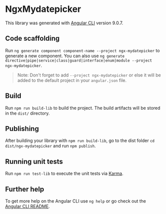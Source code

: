 # NgxMydatepicker

This library was generated with [Angular CLI](https://github.com/angular/angular-cli) version 9.0.7.

## Code scaffolding

Run `ng generate component component-name --project ngx-mydatepicker` to generate a new component. You can also use `ng generate directive|pipe|service|class|guard|interface|enum|module --project ngx-mydatepicker`.
> Note: Don't forget to add `--project ngx-mydatepicker` or else it will be added to the default project in your `angular.json` file. 

## Build

Run `npm run build-lib` to build the project. The build artifacts will be stored in the `dist/` directory.

## Publishing

After building your library with `npm run build-lib`, go to the dist folder `cd dist/ngx-mydatepicker` and run `npm publish`.

## Running unit tests

Run `npm run test-lib` to execute the unit tests via [Karma](https://karma-runner.github.io).

## Further help

To get more help on the Angular CLI use `ng help` or go check out the [Angular CLI README](https://github.com/angular/angular-cli/blob/master/README.md).
